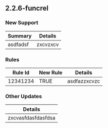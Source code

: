 ## 2.2.6-funcrel

### New Support

| Summary | Details |
| ------- | ------- |
| asdfadsf | zxcvzxcv |

### Rules

| Rule Id | New Rule | Details |
| ------- | -------- | ------- |
| 12341234 | TRUE | asdfazzxcvzc |

### Other Updates

| Details |
| ------- |
| zxcvasfdasfdasfdsa |

